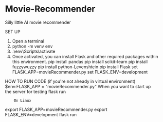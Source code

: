 # Movie-Recommender
Silly little AI movie recommender

SET UP
1. Open a terminal 
2. python -m venv env
3. .\env\Scripts\activate
4. Once activated, you can install Flask and other required packages within this environment.
pip install pandas
pip install scikit-learn
pip install fuzzywuzzy
pip install python-Levenshtein
pip install Flask
set FLASK_APP=movieRecommender.py
set FLASK_ENV=development

HOW TO RUN CODE (if you're not already in virtual environment)
$env:FLASK_APP = "movieRecommender.py"
When you want to start up the server for testing 
flask run

        On Linux

 export FLASK_APP=movieRecommender.py
 export FLASK_ENV=development
 flask run